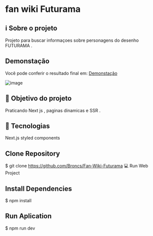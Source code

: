 # fan wiki Futurama

## ℹ️ Sobre o projeto

Projeto para buscar informaçoes sobre personagens do desenho FUTURAMA .

## Demonstação

Você pode conferir o resultado final em: [Demonstação](https://fan-wiki-futurama.vercel.app/)

![image](https://user-images.githubusercontent.com/62390902/110348222-2bf15380-8010-11eb-84ad-9e8bacd5b952.png)

## 🎯 Objetivo do projeto

Praticando Next js , paginas dinamicas e SSR .

## 📝 Tecnologias

Next.js
styled components

## Clone Repository

$ git clone https://github.com/Broncs/Fan-Wiki-Futurama
💻 Run Web Project

## Install Dependencies

$ npm install

## Run Aplication

$ npm run dev
